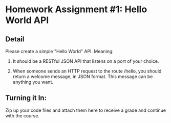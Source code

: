 # Homework Assignment #1: Hello World API

## Detail

Please create a simple "Hello World" API. Meaning:

1. It should be a RESTful JSON API that listens on a port of your choice.

2. When someone sends an HTTP request to the route /hello, you should return a welcome message, in JSON format. This message can be anything you want. 

## Turning it In:

Zip up your code files and attach them here to receive a grade and continue with the course.